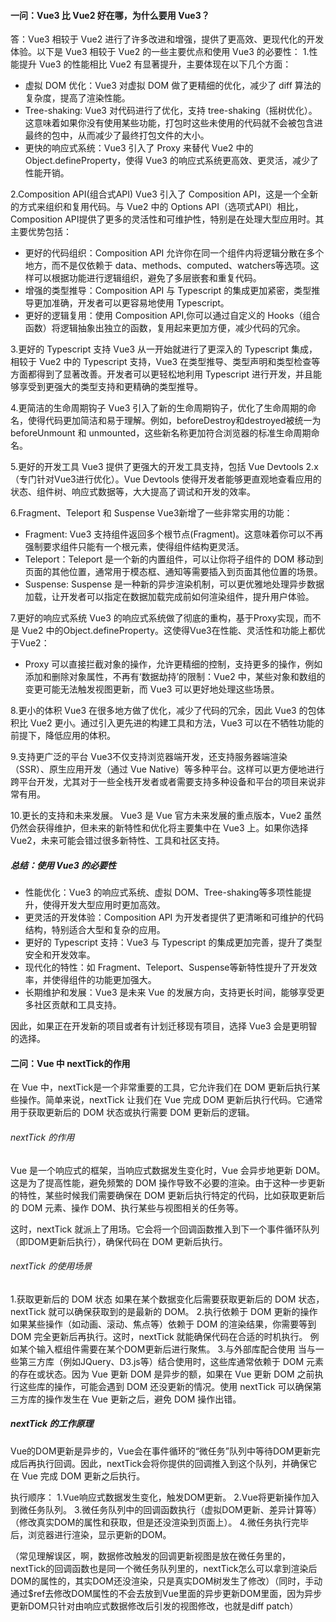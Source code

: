 


#### 一问：Vue3 比 Vue2 好在哪，为什么要用 Vue3？
答：Vue3 相较于 Vue2 进行了许多改进和增强，提供了更高效、更现代化的开发体验。以下是 Vue3 相较于 Vue2 的一些主要优点和使用 Vue3 的必要性：
1.性能提升
Vue3 的性能相比 Vue2 有显著提升，主要体现在以下几个方面：
- 虚拟 DOM 优化：Vue3 对虚拟 DOM 做了更精细的优化，减少了 diff 算法的复杂度，提高了渲染性能。
- Tree-shaking: Vue3 对代码进行了优化，支持 tree-shaking（摇树优化）。这意味着如果你没有使用某些功能，打包时这些未使用的代码就不会被包含进最终的包中，从而减少了最终打包文件的大小。
- 更快的响应式系统：Vue3 引入了 Proxy 来替代 Vue2 中的 Object.defineProperty，使得 Vue3 的响应式系统更高效、更灵活，减少了性能开销。

2.Composition API(组合式API)
Vue3 引入了 Composition API，这是一个全新的方式来组织和复用代码。与 Vue2 中的 Options API（选项式API）相比，Composition API提供了更多的灵活性和可维护性，特别是在处理大型应用时。其主要优势包括：
- 更好的代码组织：Composition API 允许你在同一个组件内将逻辑分散在多个地方，而不是仅依赖于 data、methods、computed、watchers等选项。这样可以根据功能进行逻辑组织，避免了多层嵌套和重复代码。
- 增强的类型推导：Composition API 与 Typescript 的集成更加紧密，类型推导更加准确，开发者可以更容易地使用 Typescript。
- 更好的逻辑复用：使用 Composition API,你可以通过自定义的 Hooks（组合函数）将逻辑抽象出独立的函数，复用起来更加方便，减少代码的冗余。

3.更好的 Typescript 支持
Vue3 从一开始就进行了更深入的 Typescript 集成，相较于 Vue2 中的 Typescript 支持，Vue3 在类型推导、类型声明和类型检查等方面都得到了显著改善。开发者可以更轻松地利用 Typescript 进行开发，并且能够享受到更强大的类型支持和更精确的类型推导。

4.更简洁的生命周期钩子
Vue3 引入了新的生命周期钩子，优化了生命周期的命名，使得代码更加简洁和易于理解。例如，beforeDestroy和destroyed被统一为 beforeUnmount 和 unmounted，这些新名称更加符合浏览器的标准生命周期命名。

5.更好的开发工具
Vue3 提供了更强大的开发工具支持，包括 Vue Devtools 2.x（专门针对Vue3进行优化）。Vue Devtools 使得开发者能够更直观地查看应用的状态、组件树、响应式数据等，大大提高了调试和开发的效率。

6.Fragment、Teleport 和 Suspense
Vue3新增了一些非常实用的功能：
- Fragment: Vue3 支持组件返回多个根节点(Fragment)。这意味着你可以不再强制要求组件只能有一个根元素，使得组件结构更灵活。
- Teleport：Teleport 是一个新的内置组件，可以让你将子组件的 DOM 移动到页面的其他位置，通常用于模态框、通知等需要插入到页面其他位置的场景。
- Suspense: Suspense 是一种新的异步渲染机制，可以更优雅地处理异步数据加载，让开发者可以指定在数据加载完成前如何渲染组件，提升用户体验。

7.更好的响应式系统
Vue3 的响应式系统做了彻底的重构，基于Proxy实现，而不是 Vue2 中的Object.defineProperty。这使得Vue3在性能、灵活性和功能上都优于Vue2：
- Proxy 可以直接拦截对象的操作，允许更精细的控制，支持更多的操作，例如添加和删除对象属性，不再有‘数据劫持’的限制：Vue2 中，某些对象和数组的变更可能无法触发视图更新，而 Vue3 可以更好地处理这些场景。

8.更小的体积
Vue3 在很多地方做了优化，减少了代码的冗余，因此 Vue3 的包体积比 Vue2 更小。通过引入更先进的构建工具和方法，Vue3 可以在不牺牲功能的前提下，降低应用的体积。

9.支持更广泛的平台
Vue3不仅支持浏览器端开发，还支持服务器端渲染（SSR）、原生应用开发（通过 Vue Native）等多种平台。这样可以更方便地进行跨平台开发，尤其对于一些全栈开发者或者需要支持多种设备和平台的项目来说非常有用。

10.更长的支持和未来发展。
Vue3 是 Vue 官方未来发展的重点版本，Vue2 虽然仍然会获得维护，但未来的新特性和优化将主要集中在 Vue3 上。如果你选择Vue2，未来可能会错过很多新特性、工具和社区支持。

##### 总结：使用 Vue3 的必要性
- 性能优化：Vue3 的响应式系统、虚拟 DOM、Tree-shaking等多项性能提升，使得开发大型应用时更加高效。
- 更灵活的开发体验：Composition API 为开发者提供了更清晰和可维护的代码结构，特别适合大型和复杂的应用。
- 更好的 Typescript 支持：Vue3 与 Typescript 的集成更加完善，提升了类型安全和开发效率。
- 现代化的特性：如 Fragment、Teleport、Suspense等新特性提升了开发效率，并使得组件的功能更加强大。
- 长期维护和发展：Vue3 是未来 Vue 的发展方向，支持更长时间，能够享受更多社区贡献和工具支持。

因此，如果正在开发新的项目或者有计划迁移现有项目，选择 Vue3 会是更明智的选择。


#### 二问：Vue 中 nextTick的作用
在 Vue 中，nextTick是一个非常重要的工具，它允许我们在 DOM 更新后执行某些操作。简单来说，nextTick 让我们在 Vue 完成 DOM 更新后执行代码。它通常用于获取更新后的 DOM 状态或执行需要 DOM 更新后的逻辑。

###### nextTick 的作用
Vue 是一个响应式的框架，当响应式数据发生变化时，Vue 会异步地更新 DOM。这是为了提高性能，避免频繁的 DOM 操作导致不必要的渲染。由于这种一步更新的特性，某些时候我们需要确保在 DOM 更新后执行特定的代码，比如获取更新后的 DOM 元素、操作 DOM、执行某些与视图相关的任务等。

这时，nextTick 就派上了用场。它会将一个回调函数推入到下一个事件循环队列（即DOM更新后执行），确保代码在 DOM 更新后执行。

###### nextTick 的使用场景
1.获取更新后的 DOM 状态
如果在某个数据变化后需要获取更新后的 DOM 状态，nextTick 就可以确保获取到的是最新的 DOM。
2.执行依赖于 DOM 更新的操作
如果某些操作（如动画、滚动、焦点等）依赖于 DOM 的渲染结果，你需要等到 DOM 完全更新后再执行。这时，nextTick 就能确保代码在合适的时机执行。 例如某个输入框组件需要在某个DOM更新后进行聚焦。
3.与外部库配合使用
当与一些第三方库（例如JQuery、D3.js等）结合使用时，这些库通常依赖于 DOM 元素的存在或状态。因为 Vue 更新 DOM 是异步的额，如果在 Vue 更新 DOM 之前执行这些库的操作，可能会遇到 DOM 还没更新的情况。使用 nextTick 可以确保第三方库的操作发生在 Vue 更新之后，避免 DOM 操作出错。

##### nextTick 的工作原理
Vue的DOM更新是异步的，Vue会在事件循环的“微任务”队列中等待DOM更新完成后再执行回调。因此，nextTick会将你提供的回调推入到这个队列，并确保它在 Vue 完成 DOM 更新之后执行。

执行顺序：
1.Vue响应式数据发生变化，触发DOM更新。
2.Vue将更新操作加入到微任务队列。
3.微任务队列中的回调函数执行（虚拟DOM更新、差异计算等）（修改真实DOM的属性和获取，但是还没渲染到页面上）。
4.微任务执行完毕后，浏览器进行渲染，显示更新的DOM。

（常见理解误区，啊，数据修改触发的回调更新视图是放在微任务里的，nextTick的回调函数也是同一个微任务队列里的，nextTick怎么可以拿到渲染后DOM的属性的，其实DOM还没渲染，只是真实DOM树发生了修改）（同时，手动通过$ref去修改DOM属性的不会去放到Vue里面的异步更新DOM里面，因为异步更新DOM只针对由响应式数据修改后引发的视图修改，也就是diff patch）